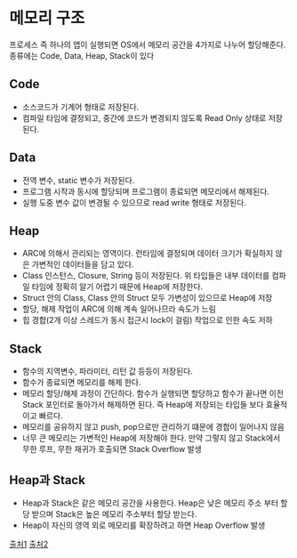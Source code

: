 
# 메모리 구조
프로세스 즉 하나의 앱이 실행되면 OS에서 메모리 공간을 4가지로 나누어 할당해준다.
종류에는 Code, Data, Heap, Stack이 있다

## Code
- 소스코드가 기계어 형태로 저장된다.
- 컴파일 타임에 결정되고, 중간에 코드가 변경되지 않도록 Read Only 상태로 저장된다.

## Data
- 전역 변수, static 변수가 저장된다.
- 프로그램 시작과 동시에 할당되며 프로그램이 종료되면 메모리에서 해제된다.
- 실행 도중 변수 값이 변경될 수 있으므로 read write 형태로 저장된다.

## Heap
- ARC에 의해서 관리되는 영역이다. 런타임에 결정되며 데이터 크기가 확실하지 않은 가변적인 데이터들을 담고 있다.
- Class 인스턴스, Closure, String 등이 저장된다. 위 타입들은 내부 데이터를 컴파일 타임에 정확히 알기 어렵기 때문에 Heap에 저장한다.
- Struct 안의 Class, Class 안의 Struct 모두 가변성이 있으므로 Heap에 저장
- 할당, 해제 작업이 ARC에 의해 계속 일어나므라 속도가 느림
- 힙 경합(2개 이상 스레드가 동시 접근시 lock이 걸림) 작업으로 인한 속도 저하

## Stack
- 함수의 지역변수, 파라미터, 리턴 값 등등이 저장된다.
- 함수가 종료되면 메모리를 해제 한다.
- 메모리 할당/해제 과정이 간단하다. 함수가 실행되면 할당하고 함수가 끝나면 이전 Stack 포인터로 돌아가서 해제하면 된다. 즉 Heap에 저장되는 타입들 보다 효율적이고 빠르다.
- 메모리를 공유하지 않고 push, pop으로만 관리하기 떄문에 경합이 일어나지 않음
- 너무 큰 메모리는 가변적인 Heap에 저장해야 한다. 만약 그렇지 않고 Stack에서 무한 루프, 무한 재귀가 호출되면 Stack Overflow 발생

## Heap과 Stack
- Heap과 Stack은 같은 메모리 공간을 사용한다. Heap은 낮은 메모리 주소 부터 할당 받으며 Stack은 높은 메모리 주소부터 할당 받는다.
- Heap이 자신의 영역 외로 메모리를 확장하려고 하면 Heap Overflow 발생



[출처1](https://velog.io/@leeyoungwoozz/Swift-%EB%A9%94%EB%AA%A8%EB%A6%AC-%EA%B5%AC%EC%A1%B0)
[출처2](https://babbab2.tistory.com/25)


